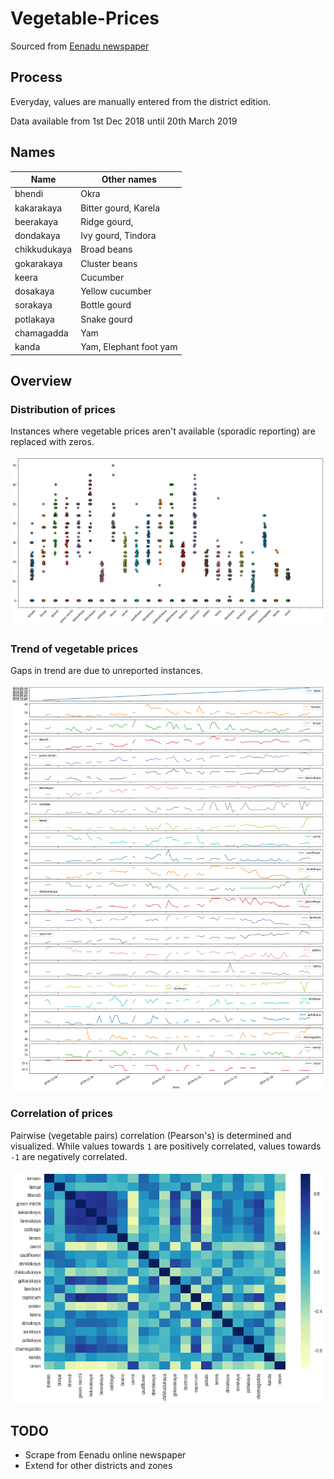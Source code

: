# Vegetable-Prices

Sourced from [Eenadu newspaper](http://epaper.eenadu.net/)

## Process

Everyday, values are manually entered from the district edition.

Data available from 1st Dec 2018 until 20th March 2019

## Names

| Name | Other names |
| ---- | ------------------ |
| bhendi | Okra |
| kakarakaya | Bitter gourd, Karela |
| beerakaya | Ridge gourd, |
| dondakaya | Ivy gourd, Tindora |
| chikkudukaya | Broad beans |
| gokarakaya | Cluster beans |
| keera | Cucumber |
| dosakaya | Yellow cucumber |
| sorakaya | Bottle gourd |
| potlakaya | Snake gourd |
| chamagadda | Yam |
| kanda | Yam, Elephant foot yam |

## Overview

### Distribution of prices

Instances where vegetable prices aren't available (sporadic reporting) are replaced with zeros.

![prices](prices.png)

### Trend of vegetable prices

Gaps in trend are due to unreported instances.

![trend](trend.png)

### Correlation of prices

Pairwise (vegetable pairs) correlation (Pearson's) is determined and visualized. While values towards `1` are positively correlated, values towards `-1` are negatively correlated.

![correlation](correlation.png)

## TODO

- Scrape from Eenadu online newspaper
- Extend for other districts and zones
